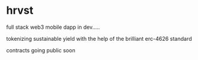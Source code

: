 # hrvst


full stack web3 mobile dapp in dev..... 

tokenizing sustainable yield with the help of the brilliant erc-4626 standard


contracts going public soon
